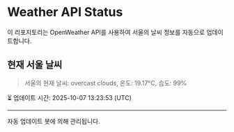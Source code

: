
# Weather API Status

이 리포지토리는 OpenWeather API를 사용하여 서울의 날씨 정보를 자동으로 업데이트합니다.

## 현재 서울 날씨
> 서울의 현재 날씨: overcast clouds, 온도: 19.17°C, 습도: 99%

⏳ 업데이트 시간: 2025-10-07 13:23:53 (UTC)

---
자동 업데이트 봇에 의해 관리됩니다.
